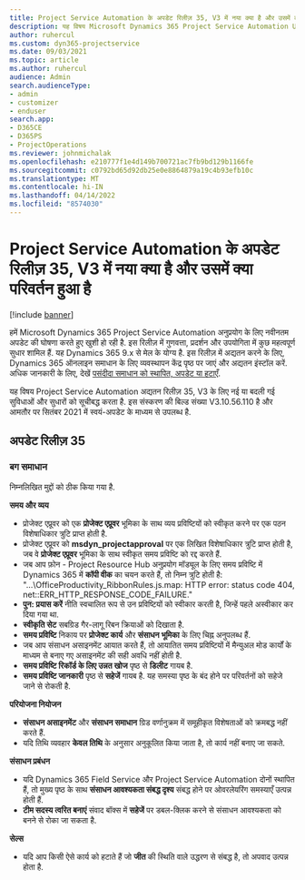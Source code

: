 ```yaml
---
title: Project Service Automation के अपडेट रिलीज़ 35, V3 में नया क्या है और उसमें क्या परिवर्तन हुआ है
description: यह विषय Microsoft Dynamics 365 Project Service Automation Update Release 35, V3 में उपलब्ध फ़ीचर और सुधारों को सूचीबद्ध करता है.
author: ruhercul
ms.custom: dyn365-projectservice
ms.date: 09/03/2021
ms.topic: article
ms.author: ruhercul
audience: Admin
search.audienceType:
- admin
- customizer
- enduser
search.app:
- D365CE
- D365PS
- ProjectOperations
ms.reviewer: johnmichalak
ms.openlocfilehash: e210777f1e4d149b700721ac7fb9bd129b1166fe
ms.sourcegitcommit: c0792bd65d92db25e0e8864879a19c4b93efb10c
ms.translationtype: MT
ms.contentlocale: hi-IN
ms.lasthandoff: 04/14/2022
ms.locfileid: "8574030"
---
```

# <a name="whats-new-or-changed-in-project-service-automation-update-release-35-v3"></a>Project Service Automation के अपडेट रिलीज़ 35, V3 में नया क्या है और उसमें क्या परिवर्तन हुआ है

[!include [banner](../includes/psa-now-project-operations.md)]

हमें Microsoft Dynamics 365 Project Service Automation अनुप्रयोग के लिए नवीनतम अपडेट की घोषणा करते हुए खुशी हो रही है. इस रिलीज़ में गुणवत्ता, प्रदर्शन और उपयोगिता में कुछ महत्वपूर्ण सुधार शामिल हैं. यह Dynamics 365 9.x से मेल के योग्य है. इस रिलीज़ में अद्यतन करने के लिए, Dynamics 365 ऑनलाइन समाधान के लिए व्यवस्थापन केंद्र पृष्ठ पर जाएं और अद्यतन इंस्टॉल करें. अधिक जानकारी के लिए, देखें [पसंदीदा समाधान को स्थापित, अपडेट या हटाएँ](/power-platform/admin/install-remove-preferred-solution).

यह विषय Project Service Automation अद्यतन रिलीज़ 35, V3 के लिए नई या बदली गई सुविधाओं और सुधारों को सूचीबद्ध करता है. इस संस्करण की बिल्ड संख्या V3.10.56.110 है और आमतौर पर सितंबर 2021 में स्वयं-अपडेट के माध्यम से उपलब्ध है.

## <a name="update-release-35"></a>अपडेट रिलीज़ 35

### <a name="bug-fixes"></a>बग समाधान

निम्नलिखित मुद्दों को ठीक किया गया है.

**समय और व्यय**

- प्रोजेक्ट एप्रूवर को एक **प्रोजेक्ट एप्रूवर** भूमिका के साथ व्यय प्रविष्टियों को स्वीकृत करने पर एक पठन विशेषाधिकार त्रुटि प्राप्त होती है.
- प्रोजेक्ट एप्रूवर को **msdyn_projectapproval** पर एक लिखित विशेषाधिकार त्रुटि प्राप्त होती है, जब वे **प्रोजेक्ट एप्रूवर** भूमिका के साथ स्वीकृत समय प्रविष्टि को रद्द करते हैं.
- जब आप फ़ोन - Project Resource Hub अनुप्रयोग मॉड्यूल के लिए समय प्रविष्टि में Dynamics 365 में **कॉपी वीक** का चयन करते हैं, तो निम्न त्रुटि होती है: "...\OfficeProductivity_RibbonRules.js.map: HTTP error: status code 404, net::ERR_HTTP_RESPONSE_CODE_FAILURE."
- **पुन: प्रयास करें** नीति स्वचालित रूप से उन प्रविष्टियों को स्वीकार करती है, जिन्हें पहले अस्वीकार कर दिया गया था.
- **स्वीकृति सेट** सबग्रिड गैर-लागू रिबन क्रियाओं को दिखाता है.
- **समय प्रविष्टि** निकाय पर **प्रोजेक्ट कार्य** और **संसाधन भूमिका** के लिए चिह्न अनुपलब्ध हैं.
- जब आप संसाधन असाइनमेंट आयात करते हैं, तो आयातित समय प्रविष्टियों में मैन्युअल मोड कार्यों के माध्यम से बनाए गए असाइनमेंट की सही अवधि नहीं होती है.
- **समय प्रविष्टि रिकॉर्ड के लिए उन्नत खोज** पृष्ठ से **डिलीट** गायब है.
- **समय प्रविष्टि जानकारी** पृष्ठ से **सहेजें** गायब है. यह समस्या पृष्ठ के बंद होने पर परिवर्तनों को सहेजे जाने से रोकती है.

**परियोजना नियोजन**

- **संसाधन असाइनमेंट** और **संसाधन समाधान** ग्रिड वर्णानुक्रम में समूहीकृत विशेषताओं को क्रमबद्ध नहीं करते हैं.
- यदि तिथि व्यवहार **केवल तिथि** के अनुसार अनुकूलित किया जाता है, तो कार्य नहीं बनाए जा सकते.

**संसाधन प्रबंधन**

- यदि Dynamics 365 Field Service और Project Service Automation दोनों स्थापित हैं, तो मुख्य पृष्ठ के साथ **संसाधन आवश्यकता संबद्ध दृश्य** संबद्ध होने पर ओवरलेयरिंग समस्याएँ उत्पन्न होती हैं.
- **टीम सदस्य त्वरित बनाएं** संवाद बॉक्स में **सहेजें** पर डबल-क्लिक करने से संसाधन आवश्यकता को बनने से रोका जा सकता है.

**सेल्स**

- यदि आप किसी ऐसे कार्य को हटाते हैं जो **जीत** की स्थिति वाले उद्धरण से संबद्ध है, तो अपवाद उत्पन्न होता है.
